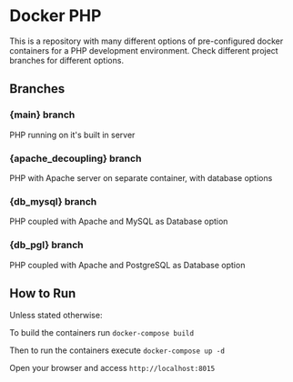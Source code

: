 # Docker PHP

This is a repository with many different options of pre-configured docker containers for a PHP development environment. Check different project branches for different options.

## Branches

### {main} branch

PHP running on it's built in server

### {apache_decoupling} branch

PHP with Apache server on separate container, with database options

### {db_mysql} branch

PHP coupled with Apache and MySQL as Database option

### {db_pgl} branch

PHP coupled with Apache and PostgreSQL as Database option

## How to Run

Unless stated otherwise:

To build the containers run
```docker-compose build```

Then to run the containers execute
```docker-compose up -d```

Open your browser and access `http://localhost:8015`